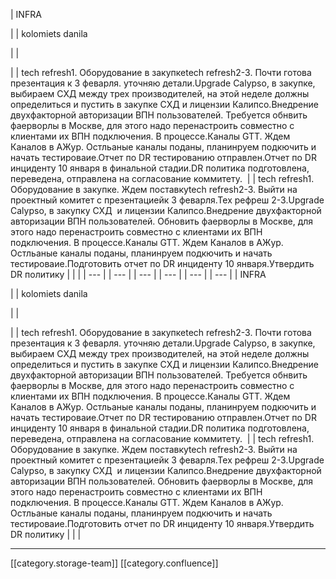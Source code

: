 





| INFRA

 | 
| kolomiets danila

 | 
|    

 | 
| tech refresh1. Оборудование в закупкеtech refresh2-3. Почти готова презентация к 3 феварля. уточняю детали.Upgrade Calypso, в закупке, выбираем СХД между трех производителей, на этой неделе должны определиться и пустить в закупке СХД и лицензии Калипсо.Внедрение двухфакторной авторизации ВПН пользователей. Требуется обнвить фаерворлы в Москве, для этого надо перенастроить совместно с клиентами их ВПН подключения. В процессе.Каналы GTT. Ждем Каналов в АЖур. Остльаные каналы поданы, планинруем подкючить и начать тестироваие.Отчет по DR тестированию отправлен.Отчет по DR инциденту 10 января в финальной стадии.DR политика подготовлена, переведена, отправлена на согласование коммитету.  | 
| tech refresh1. Оборудование в закупке. Ждем поставкуtech refresh2-3. Выйти на проектный комитет с презентациейк 3 феварля.Тех рефреш 2-3.Upgrade Calypso, в закупку СХД  и лицензии Калипсо.Внедрение двухфакторной авторизации ВПН пользователей. Обновить фаерворлы в Москве, для этого надо перенастроить совместно с клиентами их ВПН подключения. В процессе.Каналы GTT. Ждем Каналов в АЖур. Остльаные каналы поданы, планинруем подкючить и начать тестироваие.Подготовить отчет по DR инциденту 10 января.Утвердить DR политику | 
|  | 
|  --- | 
|  --- | 
|  --- | 
|  --- | 
|  --- | 
|  --- | 
| INFRA

 | 
| kolomiets danila

 | 
|    

 | 
| tech refresh1. Оборудование в закупкеtech refresh2-3. Почти готова презентация к 3 феварля. уточняю детали.Upgrade Calypso, в закупке, выбираем СХД между трех производителей, на этой неделе должны определиться и пустить в закупке СХД и лицензии Калипсо.Внедрение двухфакторной авторизации ВПН пользователей. Требуется обнвить фаерворлы в Москве, для этого надо перенастроить совместно с клиентами их ВПН подключения. В процессе.Каналы GTT. Ждем Каналов в АЖур. Остльаные каналы поданы, планинруем подкючить и начать тестироваие.Отчет по DR тестированию отправлен.Отчет по DR инциденту 10 января в финальной стадии.DR политика подготовлена, переведена, отправлена на согласование коммитету.  | 
| tech refresh1. Оборудование в закупке. Ждем поставкуtech refresh2-3. Выйти на проектный комитет с презентациейк 3 феварля.Тех рефреш 2-3.Upgrade Calypso, в закупку СХД  и лицензии Калипсо.Внедрение двухфакторной авторизации ВПН пользователей. Обновить фаерворлы в Москве, для этого надо перенастроить совместно с клиентами их ВПН подключения. В процессе.Каналы GTT. Ждем Каналов в АЖур. Остльаные каналы поданы, планинруем подкючить и начать тестироваие.Подготовить отчет по DR инциденту 10 января.Утвердить DR политику | 
|  | 







*****

[[category.storage-team]] 
[[category.confluence]] 
